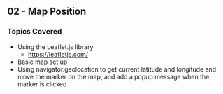## 02 - Map Position

### Topics Covered

- Using the Leaflet.js library
  - https://leafletjs.com/
- Basic map set up
- Using navigator.geolocation to get current latitude and longitude and move the marker on the map, and add a popup message when the marker is clicked
